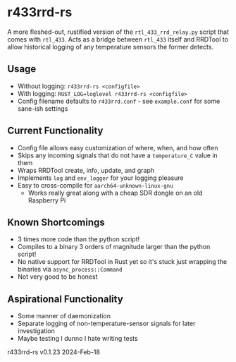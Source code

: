 # r433rrd-rs
A more fleshed-out, rustified version of the `rtl_433_rrd_relay.py` script that comes with `rtl_433`.  Acts as a bridge between `rtl_433` itself and RRDTool to allow historical logging of any temperature sensors the former detects.

## Usage
* Without logging: `r433rrd-rs <configfile>`
* With logging: `RUST_LOG=loglevel r433rrd-rs <configfile>`
* Config filename defaults to `r433rrd.conf` - see `example.conf` for some sane-ish settings

## Current Functionality
* Config file allows easy customization of where, when, and how often
* Skips any incoming signals that do not have a `temperature_C` value in them
* Wraps RRDTool create, info, update, and graph
* Implements `log` and `env_logger` for your logging pleasure
* Easy to cross-compile for `aarch64-unknown-linux-gnu`
    * Works really great along with a cheap SDR dongle on an old Raspberry Pi

## Known Shortcomings
* 3 times more code than the python script!
* Compiles to a binary 3 orders of magnitude larger than the python script!
* No native support for RRDTool in Rust yet so it's stuck just wrapping the binaries via `async_process::Command`
* Not very good to be honest

## Aspirational Functionality
* Some manner of daemonization
* Separate logging of non-temperature-sensor signals for later investigation
* Maybe testing I dunno I hate writing tests


r433rrd-rs v0.1.23 2024-Feb-18